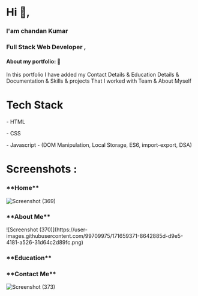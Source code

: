 <h1> Hi 👋, </h1>
<h3> I'am chandan Kumar </h3>
<h3> Full Stack Web Developer ,</h3>



<h4>About my portfolio: 🙌</h4>
<p>In this portfolio I have added my Contact Details & Education Details & Documentation & Skills & projects That I  worked with Team & About Myself</p>   


<h1>Tech Stack</h1>
<p>- HTML</p>
<p>- CSS</p>
<p>- Javascript - (DOM Manipulation, Local Storage, ES6, import-export, DSA)</p>

<h1>Screenshots :</h1>
 
 <h3>**Home**</h3>
 
![Screenshot (369)](https://user-images.githubusercontent.com/99709975/171658580-56a3d32d-89fd-47e2-b876-8904e6f2818f.png)

  <h3>**About Me**</h3>
  ![Screenshot (370)](https://user-images.githubusercontent.com/99709975/171659371-8642885d-d9e5-4181-a526-31d64c2d89fc.png)
  <h3>**Education**</h3>

  <h3>**Contact Me**</h3>
  
![Screenshot (373)](https://user-images.githubusercontent.com/99709975/171659075-2b45c628-3e6d-4289-b973-828e87e7a0fe.png)


